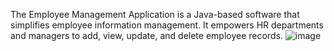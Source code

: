 The Employee Management Application is a Java-based software that simplifies employee information management.
It empowers HR departments and managers to add, view, update, and delete employee records.
![image](https://github.com/SwarnaMohanty/Employee/assets/143945668/e9a21555-187c-41c7-9f6f-7f6fc7dbab98)
